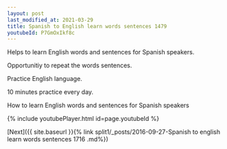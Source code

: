 ```yaml
---
layout: post
last_modified_at: 2021-03-29
title: Spanish to English learn words sentences 1479 
youtubeId: P7GmOxIkf8c
---
```

 
 
Helps to learn English words and sentences for Spanish speakers.

Opportunitiy to repeat the words sentences. 

Practice English language. 
 
10 minutes practice every day. 
 
How to learn English words and sentences for Spanish speakers 
 
{% include youtubePlayer.html id=page.youtubeId %}
 
 
[Next]({{ site.baseurl }}{% link  split1/_posts/2016-09-27-Spanish to english learn words sentences 1716 .md%})
 
